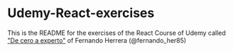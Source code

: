# Udemy-React-exercises

This is the README for the exercises of the React Course of Udemy called ["De cero a experto"](https://www.udemy.com/course/react-cero-experto/) of Fernando Herrera (@fernando_her85)
